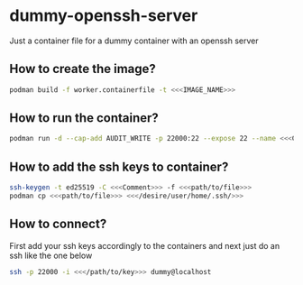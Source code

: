 # dummy-openssh-server

Just a container file for a dummy container with an openssh server

## How to create the image?

```bash
podman build -f worker.containerfile -t <<<IMAGE_NAME>>>
```

## How to run the container?

```bash
podman run -d --cap-add AUDIT_WRITE -p 22000:22 --expose 22 --name <<<CONTAINER_NAME>>> -t <<<IMAGE_NAME>>>
```

## How to add the ssh keys to container?

```bash
ssh-keygen -t ed25519 -C <<<Comment>>> -f <<<path/to/file>>>
podman cp <<<path/to/file>>> <<</desire/user/home/.ssh/>>>
```

## How to connect?

First add your ssh keys accordingly to the containers and next just do an ssh like the one below

```bash
ssh -p 22000 -i <<</path/to/key>>> dummy@localhost
```
